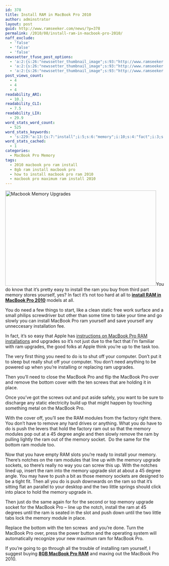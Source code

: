 ```yaml
---
id: 378
title: Install RAM in MacBook Pro 2010
author: adminstrator
layout: post
guid: http://www.ramseeker.com/news/?p=378
permalink: /2010/08/install-ram-in-macbook-pro-2010/
naff_exclude:
  - 'false'
  - 'false'
  - 'false'
newssetter_tfuse_post_options:
  - 'a:2:{s:26:"newssetter_thumbnail_image";s:93:"http://www.ramseeker.com/wp-content/uploads/2010/08/Screen-shot-2010-09-28-at-11.06.31-AM.png";s:24:"newssetter_disable_image";s:4:"true";}'
  - 'a:2:{s:26:"newssetter_thumbnail_image";s:93:"http://www.ramseeker.com/wp-content/uploads/2010/08/Screen-shot-2010-09-28-at-11.06.31-AM.png";s:24:"newssetter_disable_image";s:4:"true";}'
  - 'a:2:{s:26:"newssetter_thumbnail_image";s:93:"http://www.ramseeker.com/wp-content/uploads/2010/08/Screen-shot-2010-09-28-at-11.06.31-AM.png";s:24:"newssetter_disable_image";s:4:"true";}'
post_views_count:
  - 4
  - 4
  - 4
readability_ARI:
  - 10.1
readability_CLI:
  - 7.5
readability_LIX:
  - 29.9
word_stats_word_count:
  - 525
word_stats_keywords:
  - 's:229:"a:13:{s:7:"install";i:5;s:6:"memory";i:10;s:4:"fact";i:3;s:7:"macbook";i:11;s:4:"need";i:4;s:8:"upgrades";i:3;s:6:"remove";i:3;s:6:"bottom";i:3;s:6:"screws";i:3;s:5:"place";i:3;s:7:"modules";i:3;s:4:"push";i:4;s:7:"upgrade";i:4;}";'
word_stats_cached:
  - 1
categories:
  - MacBook Pro Memory
tags:
  - 2010 macbook pro ram install
  - 8gb ram install macbook pro
  - how to install macbook pro ram 2010
  - macbook pro maximum ram install 2010
---
```

[<img class="alignleft size-full wp-image-386" title="Apple MacBook RAM" src="http://www.ramseeker.com/wp-content/uploads/2010/08/Screen-shot-2010-09-28-at-11.06.31-AM.png" alt="Macbook Memory Upgrades" width="478" height="302" />][1]You do know that it&#8217;s pretty easy to install the ram you buy from third part memory stores yourself, yes? In fact it&#8217;s not too hard at all to **[install RAM in MacBook Pro 2010][2]** models at all.

You do need a few things to start, like a clean static free work surface and a small philips screwdriver but other than some time to take your time and go slowly you can install MacBook Pro ram yourself and save yourself any unneccesary installation fee.

In fact, it&#8217;s so easy that Apple has [instructions on MacBook Pro RAM installations][3] and upgrades so it&#8217;s not just due to the fact that I&#8217;m familiar with ram upgrades, the good folks at Apple think you&#8217;re up to the task too.

The very first thing you need to do is to shut off your computer. Don&#8217;t put it to sleep but really shut off your computer. You don&#8217;t need anything to be powered up when you&#8217;re installing or replacing ram upgrades.

Then you&#8217;ll need to close the MacBook Pro and flip the MacBook Pro over and remove the bottom cover with the ten screws that are holding it in place.

Once you&#8217;ve got the screws out and put aside safely, you want to be sure to discharge any static electricity build up that might happen by touching something metal on the MacBook Pro.

With the cover off, you&#8217;ll see the RAM modules from the factory right there. You don&#8217;t have to remove any hard drives or anything. What you do have to do is push the levers that hold the factory ram out so that the memory modules pop out at a 45 degree angle and then slowly remove the ram by pulling lightly the ram out of the memory socket.  Do the same for the bottom ram module too.

Now that you have empty RAM slots you&#8217;re ready to install your memory. There&#8217;s notches on the ram modules that line up with the memory upgrade sockets, so there&#8217;s really no way you can screw this up. With the notches lined up, insert the ram into the memory upgrade slot at about a 45 degree angle. You may have to push a bit as those memory sockets are designed to be a tight fit. Then all you do is push downwards on the ram so that it&#8217;s sitting flat an parallel to your desktop and the two little springs should click into place to hold the memory upgrade in.

Then just do the same again for for the second or top memory upgrade socket for the MacBook Pro &#8211; line up the notch, install the ram at 45 degrees until the ram is seated in the slot and push down until the two little tabs lock the memory module in place.

Replace the bottom with the ten screws  and you&#8217;re done. Turn the MacBook Pro over, press the power button and the operating system will automatically recognize your new maximum ram for MacBook Pro.

If you&#8217;re going to go through all the trouble of installing ram yourself, I suggest buying **[8GB MacBook Pro RAM][4]** and maxing out the MacBook Pro 2010.

 [1]: http://www.ramseeker.com/macbook_pro
 [2]: http://www.ramseeker.com "install ram macook pro 2010"
 [3]: http://support.apple.com/kb/HT1270 "how to install macbook pro ram"
 [4]: http://www.ramseeker.com/memory/MacBook_Pro_KITS_(1066_DDR3)/ "8gb macbook pro ram"